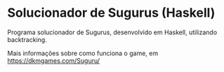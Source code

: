 # Solucionador de Sugurus (Haskell)

Programa solucionador de Sugurus, desenvolvido em Haskell, utilizando backtracking.

Mais informações sobre como funciona o game, em https://dkmgames.com/Suguru/